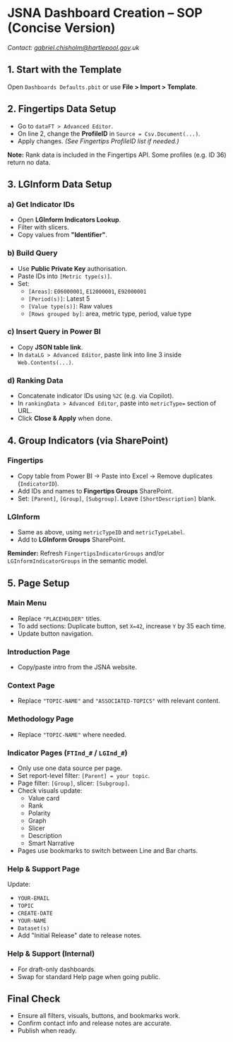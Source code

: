 # JSNA Dashboard Creation – SOP (Concise Version)

_Contact: gabriel.chisholm@hartlepool.gov.uk_

## 1. Start with the Template

Open `Dashboards Defaults.pbit` or use **File > Import > Template**.

## 2. Fingertips Data Setup

- Go to `dataFT > Advanced Editor`.
- On line 2, change the **ProfileID** in `Source = Csv.Document(...)`.
- Apply changes. _(See Fingertips ProfileID list if needed.)_

**Note:** Rank data is included in the Fingertips API. Some profiles (e.g. ID 36) return no data.

## 3. LGInform Data Setup

### a) Get Indicator IDs

- Open **LGInform Indicators Lookup**.
- Filter with slicers.
- Copy values from **"Identifier"**.

### b) Build Query

- Use **Public Private Key** authorisation.
- Paste IDs into `[Metric type(s)]`.
- Set:
  - `[Areas]`: `E06000001`, `E12000001`, `E92000001`
  - `[Period(s)]`: Latest 5
  - `[Value type(s)]`: Raw values
  - `[Rows grouped by]`: area, metric type, period, value type

### c) Insert Query in Power BI

- Copy **JSON table link**.
- In `dataLG > Advanced Editor`, paste link into line 3 inside `Web.Contents(...)`.

### d) Ranking Data

- Concatenate indicator IDs using `%2C` (e.g. via Copilot).
- In `rankingData > Advanced Editor`, paste into `metricType=` section of URL.
- Click **Close & Apply** when done.

## 4. Group Indicators (via SharePoint)

### Fingertips

- Copy table from Power BI → Paste into Excel → Remove duplicates (`IndicatorID`).
- Add IDs and names to **Fingertips Groups** SharePoint.
- Set: `[Parent]`, `[Group]`, `[Subgroup]`. Leave `[ShortDescription]` blank.

### LGInform

- Same as above, using `metricTypeID` and `metricTypeLabel`.
- Add to **LGInform Groups** SharePoint.

**Reminder:** Refresh `FingertipsIndicatorGroups` and/or `LGInformIndicatorGroups` in the semantic model.

## 5. Page Setup
### Main Menu

- Replace `"PLACEHOLDER"` titles.
- To add sections: Duplicate button, set `X=42`, increase `Y` by 35 each time.
- Update button navigation.

### Introduction Page

- Copy/paste intro from the JSNA website.

### Context Page

- Replace `"TOPIC-NAME"` and `"ASSOCIATED-TOPICS"` with relevant content.

### Methodology Page

- Replace `"TOPIC-NAME"` where needed.

### Indicator Pages (`FTInd_#` / `LGInd_#`)

- Only use one data source per page.
- Set report-level filter: `[Parent] = your topic`.
- Page filter: `[Group]`, slicer: `[Subgroup]`.
- Check visuals update:
  - Value card
  - Rank
  - Polarity
  - Graph
  - Slicer
  - Description
  - Smart Narrative
- Pages use bookmarks to switch between Line and Bar charts.

### Help & Support Page

Update:
- `YOUR-EMAIL`
- `TOPIC`
- `CREATE-DATE`
- `YOUR-NAME`
- `Dataset(s)`
- Add "Initial Release" date to release notes.

### Help & Support (Internal)

- For draft-only dashboards.
- Swap for standard Help page when going public.

## Final Check

- Ensure all filters, visuals, buttons, and bookmarks work.
- Confirm contact info and release notes are accurate.
- Publish when ready.
